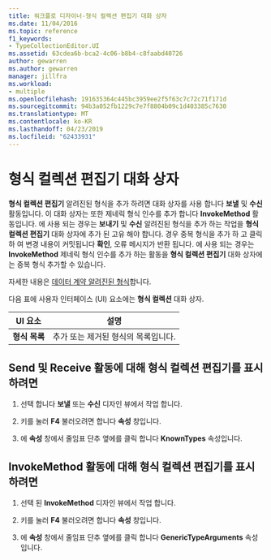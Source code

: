 ```yaml
---
title: 워크플로 디자이너-형식 컬렉션 편집기 대화 상자
ms.date: 11/04/2016
ms.topic: reference
f1_keywords:
- TypeCollectionEditor.UI
ms.assetid: 63cdea6b-bca2-4c06-b8b4-c8faabd40726
author: gewarren
ms.author: gewarren
manager: jillfra
ms.workload:
- multiple
ms.openlocfilehash: 191635364c445bc3959ee2f5f63c7c72c71f171d
ms.sourcegitcommit: 94b3a052fb1229c7e7f8804b09c1d403385c7630
ms.translationtype: MT
ms.contentlocale: ko-KR
ms.lasthandoff: 04/23/2019
ms.locfileid: "62433931"
---
```

# <a name="type-collection-editor-dialog-box"></a>형식 컬렉션 편집기 대화 상자

**형식 컬렉션 편집기** 알려진된 형식을 추가 하려면 대화 상자를 사용 합니다 **보낼** 및 **수신** 활동입니다. 이 대화 상자는 또한 제네릭 형식 인수를 추가 합니다 **InvokeMethod** 활동입니다. 에 사용 되는 경우는 **보내기** 및 **수신** 알려진된 형식을 추가 하는 작업을 **형식 컬렉션 편집기** 대화 상자에 추가 된 고유 해야 합니다. 경우 중복 형식을 추가 하 고 클릭 하 여 변경 내용이 커밋됩니다 **확인**, 오류 메시지가 반환 됩니다. 에 사용 되는 경우는 **InvokeMethod** 제네릭 형식 인수를 추가 하는 활동을 **형식 컬렉션 편집기** 대화 상자에는 중복 형식 추가할 수 있습니다.

자세한 내용은 [데이터 계약 알려진된 형식](/dotnet/framework/wcf/feature-details/data-contract-known-types)합니다.

다음 표에 사용자 인터페이스 (UI) 요소에는 **형식 컬렉션** 대화 상자.

|UI 요소|설명|
|-|-----------------|
|**형식 목록**|추가 또는 제거된 형식의 목록입니다.|

## <a name="to-bring-up-the-type-collection-editor-for-the-send-and-receive-activities"></a>Send 및 Receive 활동에 대해 형식 컬렉션 편집기를 표시하려면

1. 선택 합니다 **보낼** 또는 **수신** 디자인 뷰에서 작업 합니다.

2. 키를 눌러 **F4** 불러오려면 합니다 **속성** 창입니다.

3. 에 **속성** 창에서 줄임표 단추 옆에를 클릭 합니다 **KnownTypes** 속성입니다.

## <a name="to-bring-up-the-type-collection-editor-for-the-invokemethod-activity"></a>InvokeMethod 활동에 대해 형식 컬렉션 편집기를 표시하려면

1. 선택 된 **InvokeMethod** 디자인 뷰에서 작업 합니다.

2. 키를 눌러 **F4** 불러오려면 합니다 **속성** 창입니다.

3. 에 **속성** 창에서 줄임표 단추 옆에를 클릭 합니다 **GenericTypeArguments** 속성입니다.